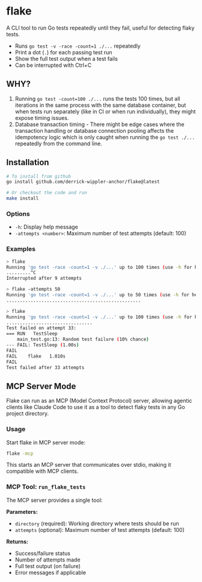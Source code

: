 # flake

A CLI tool to run Go tests repeatedly until they fail, useful for detecting flaky tests.

- Runs `go test -v -race -count=1 ./...` repeatedly
- Print a dot (`.`) for each passing test run
- Show the full test output when a test fails
- Can be interrupted with Ctrl+C

## WHY?

1. Running `go test -count=100 ./...` runs the tests 100 times, but all
   iterations in the same process with the same database container, but when
   tests run separately (like in CI or when run individually), they might expose
   timing issues.
2. Database transaction timing - There might be edge cases where the transaction
   handling or database connection pooling affects the idempotency logic which
   is only caught when running the `go test ./...` repeatedly from the command
   line.

## Installation

```bash
# To install from github
go install github.com/derrick-wippler-anchor/flake@latest

# Or checkout the code and run
make install
```

### Options
- `-h`: Display help message
- `-attempts <number>`: Maximum number of test attempts (default: 100)

### Examples

```bash
> flake
Running 'go test -race -count=1 -v ./...' up to 100 times (use -h for help)
.........^C 
Interrupted after 9 attempts

> flake -attempts 50
Running 'go test -race -count=1 -v ./...' up to 50 times (use -h for help)
..................................................

> flake
Running 'go test -race -count=1 -v ./...' up to 100 times (use -h for help)
................................
Test failed on attempt 33:
=== RUN   TestSleep
    main_test.go:13: Random test failure (10% chance)
--- FAIL: TestSleep (1.00s)
FAIL
FAIL    flake   1.010s
FAIL
Test failed after 33 attempts
```

## MCP Server Mode

Flake can run as an MCP (Model Context Protocol) server, allowing agentic clients like Claude Code to use it as a tool to detect flaky tests in any Go project directory.

### Usage

Start flake in MCP server mode:

```bash
flake -mcp
```

This starts an MCP server that communicates over stdio, making it compatible with MCP clients.

### MCP Tool: `run_flake_tests`

The MCP server provides a single tool:

**Parameters:**
- `directory` (required): Working directory where tests should be run
- `attempts` (optional): Maximum number of test attempts (default: 100)

**Returns:**
- Success/failure status
- Number of attempts made
- Full test output (on failure)
- Error messages if applicable
